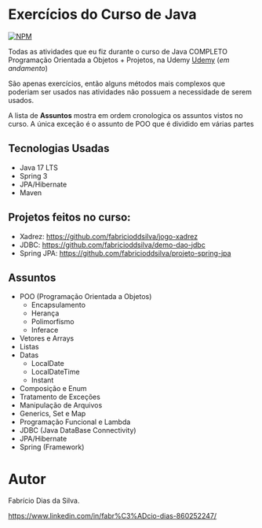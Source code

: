 # Exercícios do Curso de Java

[![NPM](https://img.shields.io/npm/l/react)](https://github.com/fabricioddsilva/curso-java/blob/main/LICENSE)

Todas as atividades que eu fiz durante o curso de Java COMPLETO Programação Orientada a Objetos + Projetos, na Udemy [Udemy](https://www.udemy.com/ "Site da Udemy")  (_em andamento_)    

São apenas exercícios, então alguns métodos mais complexos que poderiam ser usados nas atividades não possuem a necessidade de serem usados.  

A lista de **Assuntos** mostra em ordem cronologica os assuntos vistos no curso. A única exceção é o assunto de POO que é dividido em várias partes

## Tecnologias Usadas
- Java 17 LTS
- Spring 3
- JPA/Hibernate
- Maven

## Projetos feitos no curso:
- Xadrez: https://github.com/fabricioddsilva/jogo-xadrez
- JDBC: https://github.com/fabricioddsilva/demo-dao-jdbc
- Spring JPA: https://github.com/fabricioddsilva/projeto-spring-jpa

## Assuntos
- POO (Programação Orientada a Objetos)
  - Encapsulamento
  - Herança
  - Polimorfismo
  - Inferace
- Vetores e Arrays
- Listas
- Datas
  - LocalDate
  - LocalDateTime
  - Instant
- Composição e Enum
- Tratamento de Exceções
- Manipulação de Arquivos
- Generics, Set e Map
- Programação Funcional e Lambda
- JDBC (Java DataBase Connectivity) 
- JPA/Hibernate
- Spring (Framework)

# Autor

Fabrício Dias da Silva.  

https://www.linkedin.com/in/fabr%C3%ADcio-dias-860252247/

